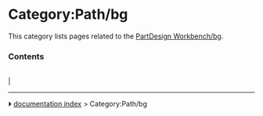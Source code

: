 # Category:Path/bg
This category lists pages related to the [PartDesign Workbench/bg](PartDesign_Workbench/bg.md).

### Contents

|     |     |     |
| --- | --- | --- |
|



---
⏵ [documentation index](../README.md) > Category:Path/bg
